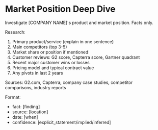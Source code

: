 # Market Position Deep Dive

Investigate [COMPANY NAME]'s product and market position. Facts only.

Research:
1. Primary product/service (explain in one sentence)
2. Main competitors (top 3-5)
3. Market share or position if mentioned
4. Customer reviews: G2 score, Capterra score, Gartner quadrant
5. Recent major customer wins or losses
6. Pricing model and typical contract value
7. Any pivots in last 2 years

Sources: G2.com, Capterra, company case studies, competitor comparisons, industry reports

Format:
- fact: [finding]
- source: [location]
- date: [when]
- confidence: [explicit_statement/implied/inferred]
